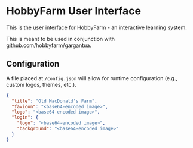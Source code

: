 # HobbyFarm User Interface

This is the user interface for HobbyFarm - an interactive learning system.

This is meant to be used in conjunction with github.com/hobbyfarm/gargantua.

## Configuration

A file placed at `/config.json` will allow for runtime configuration (e.g., custom logos, themes, etc.).

```json
{
  "title": "Old MacDonald's Farm",
  "favicon": "<base64-encoded image>",
  "logo": "<base64-encoded image>",
  "login": {
    "logo": "<base64-encoded image>",
    "background": "<base64-encoded image>"
  }
}
```
